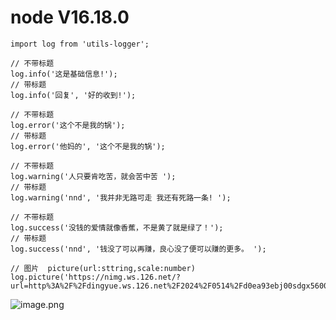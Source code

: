 # node V16.18.0


```
import log from 'utils-logger';

// 不带标题
log.info('这是基础信息!');
// 带标题
log.info('回复', '好的收到!');
 
// 不带标题
log.error('这个不是我的锅');
// 带标题
log.error('他妈的', '这个不是我的锅');
 
// 不带标题
log.warning('人只要肯吃苦，就会苦中苦 ');
// 带标题
log.warning('nnd', '我并非无路可走 我还有死路一条! ');
 
// 不带标题
log.success('没钱的爱情就像香蕉，不是黄了就是绿了！');
// 带标题
log.success('nnd', '钱没了可以再赚，良心没了便可以赚的更多。 ');

// 图片  picture(url:sttring,scale:number)
log.picture('https://nimg.ws.126.net/?url=http%3A%2F%2Fdingyue.ws.126.net%2F2024%2F0514%2Fd0ea93ebj00sdgx56001xd200u000gtg00hz00a2.jpg&thumbnail=660x2147483647&quality=80&type=jpg');

```

![image.png](https://p0-xtjj-private.juejin.cn/tos-cn-i-73owjymdk6/d40486ca39874c83ae483b6119edfc68~tplv-73owjymdk6-jj-mark:0:0:0:0:q75.awebp?policy=eyJ2bSI6MywidWlkIjoiMTg0MzczNjg2MDQ4NzI3In0%3D&rk3s=e9ecf3d6&x-orig-authkey=f32326d3454f2ac7e96d3d06cdbb035152127018&x-orig-expires=1723087614&x-orig-sign=EQYAanQip9RtwDts3MMfo%2B7gmx8%3D)